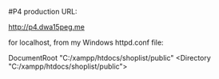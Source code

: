 #P4 production URL:


<http://p4.dwa15peg.me>

for localhost, from my Windows httpd.conf file:

DocumentRoot "C:/xampp/htdocs/shoplist/public"
<Directory "C:/xampp/htdocs/shoplist/public">
